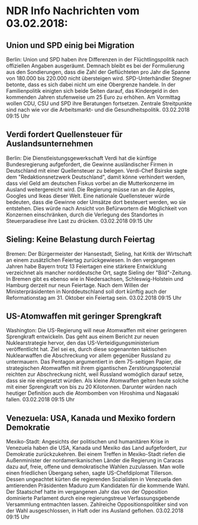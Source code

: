 # NDR Info Nachrichten vom 03.02.2018:


## Union und SPD einig bei Migration
Berlin:	Union und SPD haben ihre Differenzen in der Flüchtlingspolitik nach offiziellen Angaben ausgeräumt. Demnach bleibt es bei der Formulierung aus den Sondierungen, dass die Zahl der Geflüchteten pro Jahr die Spanne von 180.000 bis 220.000 nicht übersteigen wird. SPD-Unterhändler Stegner betonte, dass es sich dabei nicht um eine Obergrenze handele. In der Familienpolitik einigten sich beide Seiten darauf, das Kindergeld in den kommenden Jahren stufenweise um 25 Euro zu erhöhen. Am Vormittag wollen CDU, CSU und SPD ihre Beratungen fortsetzen. Zentrale Streitpunkte sind nach wie vor die Arbeitsmarkt- und die Gesundheitspolitik. 03.02.2018 09:15 Uhr 

## Verdi fordert Quellensteuer für Auslandsunternehmen
Berlin:	Die Dienstleistungsgewerkschaft Verdi hat die künftige Bundesregierung aufgefordert, die Gewinne ausländischer Firmen in Deutschland mit einer Quellensteuer zu belegen. Verdi-Chef Bsirske sagte dem "Redaktionsnetzwerk Deutschland", damit könne verhindert werden, dass viel Geld am deutschen Fiskus vorbei an die Mutterkonzerne im Ausland weitergereicht wird. Die Regierung müsse ran an die Apples, Googles und Ikeas dieser Welt. Eine nationale Quellensteuer würde bedeuten, dass die Gewinne oder Umsätze dort besteuert werden, wo sie entstehen. Dies würde nach Ansicht von Befürwortern die Möglichkeit von Konzernen einschränken, durch die Verlegung des Standortes in Steuerparadiese ihre Last zu drücken. 03.02.2018 09:15 Uhr 

## Sieling: Keine Belastung durch Feiertag
Bremen: 	Der Bürgermeister der Hansestadt, Sieling, hat Kritik der Wirtschaft an einem zusätzlichen Feiertag zurückgewiesen. In den vergangenen Jahren habe Bayern trotz 13 Feiertagen eine stärkere Entwicklung verzeichnet als mancher norddeutsche Ort, sagte Sieling der "Bild"-Zeitung. In Bremen gibt es ebenso wie in Niedersachsen, Schleswig-Holstein und Hamburg derzeit nur neun Feiertage. Nach dem Willen der Ministerpräsidenten in Norddeutschland soll dort künftig auch der Reformationstag am 31. Oktober ein Feiertag sein. 03.02.2018 09:15 Uhr 

## US-Atomwaffen mit geringer Sprengkraft
Washington: Die US-Regierung will neue Atomwaffen mit einer geringeren Sprengkraft entwickeln. Das geht aus einem Bericht zur neuen Nuklearstrategie hervor, den das US-Verteidigungsministerium veröffentlicht hat. Ziel sei es, durch diese sogenannten taktischen Nuklearwaffen die Abschreckung vor allem gegenüber Russland zu untermauern. Das Pentagon argumentiert in dem 75-seitigen Papier, die strategischen Atomwaffen mit ihrem gigantischen Zerstörungspotenzial reichten zur Abschreckung nicht, weil Russland womöglich darauf setze, dass sie nie eingesetzt würden. Als kleine Atomwaffen gelten heute solche mit einer Sprengkraft von bis zu 20 Kilotonnen. Darunter würden nach heutiger Definition auch die Atombomben von Hiroshima und Nagasaki fallen. 03.02.2018 09:15 Uhr 

## Venezuela: USA, Kanada und Mexiko fordern Demokratie
Mexiko-Stadt: Angesichts der politischen und humanitären Krise in Venezuela haben die USA, Kanada und Mexiko das Land aufgefordert, zur Demokratie zurückzukehren. Bei einem Treffen in Mexiko-Stadt riefen die Außenminister der nordamerikanischen Länder die Regierung in Caracas dazu auf, freie, offene und demokratische Wahlen zuzulassen. Man wolle einen friedlichen Übergang sehen, sagte US-Chefdiplomat Tillerson. Dessen ungeachtet kürten die regierenden Sozialisten in Venezuela den amtierenden Präsidenten Maduro zum Kandidaten für die kommende Wahl. Der Staatschef hatte im vergangenen Jahr das von der Opposition dominierte Parlament durch eine regierungstreue Verfassungsgebende Versammlung entmachten lassen. Zahlreiche Oppositionspolitiker sind von der Wahl ausgeschlossen, in Haft oder ins Ausland geflohen. 03.02.2018 09:15 Uhr 

